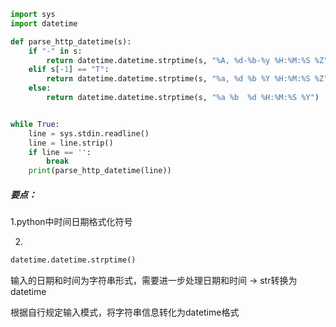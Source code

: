 ```python
import sys
import datetime

def parse_http_datetime(s):
    if "-" in s:
        return datetime.datetime.strptime(s, "%A, %d-%b-%y %H:%M:%S %Z")
    elif s[-1] == "T":
        return datetime.datetime.strptime(s, "%a, %d %b %Y %H:%M:%S %Z")
    else:
        return datetime.datetime.strptime(s, "%a %b  %d %H:%M:%S %Y")


while True:
    line = sys.stdin.readline()
    line = line.strip()
    if line == '':
        break
    print(parse_http_datetime(line))
```

##### 要点：

1.python中时间日期格式化符号

2.

```python
datetime.datetime.strptime() 
```

输入的日期和时间为字符串形式，需要进一步处理日期和时间 → str转换为datetime

根据自行规定输入模式，将字符串信息转化为datetime格式